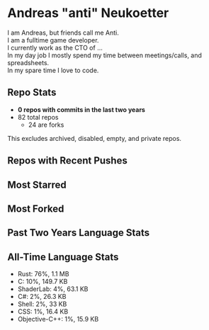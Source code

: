 
# Andreas "anti" Neukoetter

I am Andreas, but friends call me Anti.  
I am a fulltime game developer.  
I currently work as the CTO of ...  
In my day job I mostly spend my time between meetings/calls, and spreadsheets.  
In my spare time I love to code.  

## Repo Stats
- **0 repos with commits in the last two years**
- 82 total repos
  - 24 are forks

This excludes archived, disabled, empty, and private repos.

## Repos with Recent Pushes


## Most Starred


## Most Forked


## Past Two Years Language Stats


## All-Time Language Stats
- Rust: 76%, 1.1 MB
- C: 10%, 149.7 KB
- ShaderLab: 4%, 63.1 KB
- C#: 2%, 26.3 KB
- Shell: 2%, 33 KB
- CSS: 1%, 16.4 KB
- Objective-C++: 1%, 15.9 KB

